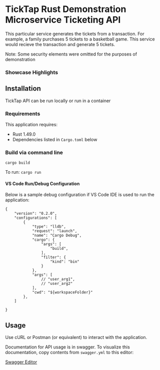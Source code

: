 # TickTap Rust Demonstration Microservice Ticketing API

This particular service generates the tickets from a transaction. For example, a family purchases 5 tickets to a basketball game. This service would recieve the transaction and generate 5 tickets.

Note: Some security elements were omitted for the purposes of demonstration

### Showcase Highlights


## Installation
TickTap API can be run locally or run in a container


### Requirements
This application requires:

- Rust 1.49.0
- Dependencies listed in `Cargo.toml` below

### Build via command line

```cargo build```


To run:
```cargo run```


#### VS Code Run/Debug Configuration
Below is a sample debug configuration if VS Code IDE is used to run the application:

```
{
    "version": "0.2.0",
    "configurations": [
        {
            "type": "lldb",
            "request": "launch",
            "name": "Cargo Debug",
            "cargo": {
                "args": [
                    "build",
                ],
                "filter": {
                    "kind": "bin"
                }
            },
            "args": [
                // "user_arg1",
                // "user_arg2"
            ],
            "cwd": "${workspaceFolder}"
        },
    ]

}
```

## Usage
Use cURL or Postman (or equivalent) to interact with the application. 

Documentation for API usage is in swagger. To visualize this documentation, copy contents from `swagger.yml` to this editor:

[Swagger Editor](https://editor.swagger.io/)
